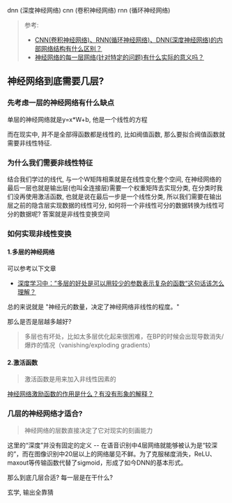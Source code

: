dnn (深度神经网络)
cnn (卷积神经网络)
rnn (循环神经网络)

> 参考:
> - [CNN(卷积神经网络)、RNN(循环神经网络)、DNN(深度神经网络)的内部网络结构有什么区别？](https://www.zhihu.com/question/34681168)
> - [神经网络的每一层网络(针对特定的问题)有什么实际的意义吗？](https://www.zhihu.com/question/47732823)

## 神经网络到底需要几层?

### 先考虑一层的神经网络有什么缺点
单层的神经网络就是y=x*W+b, 他是一个线性的方程

而在现实中, 并不是全部得函数都是线性的, 比如阀值函数, 那么要拟合阀值函数就需要非线性特征.

### 为什么我们需要非线性特征

结合我们学过的线代, 与一个W矩阵相乘就是在线性变化整个空间, 在神经网络的最后一层也就是输出层(也叫全连接层)需要一个权重矩阵去实现分类, 
在分类时我们没再使用激活函数, 也就是说在最后一步是一个线性分类, 所以我们需要在输出层之前的隐含层实现数据的线性可分, 
如何将一个非线性可分的数据转换为线性可分的数据呢? 答案就是非线性变换空间

### 如何实现非线性变换

#### 1.多层的神经网络
可以参考以下文章

- [深度学习中：”多层的好处是可以用较少的参数表示复杂的函数“这句话该怎么理解？](https://www.zhihu.com/question/22473246)

总的来说就是 "神经元的数量，决定了神经网络非线性的程度。"

那么是否是层越多越好?

> 多层也有坏处，比如太多层优化起来很困难，在BP的时候会出现导数消失/爆炸的情况（vanishing/exploding gradients）

#### 2.激活函数

> 激活函数是用来加入非线性因素的

[神经网络激励函数的作用是什么？有没有形象的解释？](https://www.zhihu.com/question/22334626)


### 几层的神经网络才适合?
> 神经网络的层数直接决定了它对现实的刻画能力

这里的“深度”并没有固定的定义 -- 在语音识别中4层网络就能够被认为是“较深的”，而在图像识别中20层以上的网络屡见不鲜。为了克服梯度消失，ReLU、maxout等传输函数代替了sigmoid，形成了如今DNN的基本形式。

那么到底几层合适? 每一层是在干什么? 

玄学, 输出全靠猜
